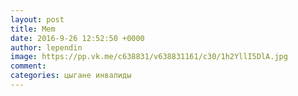 ```yaml
--- 
layout: post 
title: Mem 
date: 2016-9-26 12:52:50 +0000 
author: lependin 
image: https://pp.vk.me/c638831/v638831161/c30/1h2YllI5DlA.jpg
comment: 
categories: цыгане инвалиды
---
```


